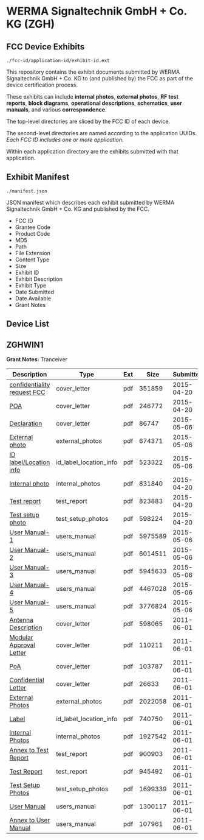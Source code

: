 # WERMA Signaltechnik GmbH + Co. KG (ZGH)
## FCC Device Exhibits

```
./fcc-id/application-id/exhibit-id.ext
```

This repository contains the exhibit documents submitted by WERMA Signaltechnik GmbH + Co. KG to (and published by) the FCC as part of the device certification process.

These exhibits can include **internal photos**, **external photos**, **RF test reports**, **block diagrams**, **operational descriptions**, **schematics**, **user manuals**, and various **correspondence**.

The top-level directories are sliced by the FCC ID of each device.

The second-level directories are named according to the application UUIDs. *Each FCC ID includes one or more application.*

Within each application directory are the exhibits submitted with that application. 

## Exhibit Manifest

```
./manifest.json
```

JSON manifest which describes each exhibit submitted by WERMA Signaltechnik GmbH + Co. KG and published by the FCC.

- FCC ID
- Grantee Code
- Product Code
- MD5
- Path
- File Extension
- Content Type
- Size
- Exhibit ID
- Exhibit Description
- Exhibit Type
- Date Submitted
- Date Available
- Grant Notes

## Device List
## ZGHWIN1
**Grant Notes:** Tranceiver

| Description | Type | Ext | Size | Submitted | Available |
| ----------- | ---- | --- | ---- | --------- | --------- |
| [confidentiality request FCC](ZGHWIN1/04e0d31c97ff7d3f1b180a40d56fae89/2590257.pdf) | cover_letter | pdf | 351859 | 2015-04-20 | 2015-05-07 |
| [POA](ZGHWIN1/04e0d31c97ff7d3f1b180a40d56fae89/2590258.pdf) | cover_letter | pdf | 246772 | 2015-04-20 | 2015-05-07 |
| [Declaration](ZGHWIN1/04e0d31c97ff7d3f1b180a40d56fae89/2605656.pdf) | cover_letter | pdf | 86747 | 2015-05-06 | 2015-05-07 |
| [External photo](ZGHWIN1/04e0d31c97ff7d3f1b180a40d56fae89/2605649.pdf) | external_photos | pdf | 674371 | 2015-05-06 | 2015-05-07 |
| [ID label/Location info](ZGHWIN1/04e0d31c97ff7d3f1b180a40d56fae89/2605650.pdf) | id_label_location_info | pdf | 523322 | 2015-05-06 | 2015-05-07 |
| [Internal photo](ZGHWIN1/04e0d31c97ff7d3f1b180a40d56fae89/2590260.pdf) | internal_photos | pdf | 831840 | 2015-04-20 | 2015-05-07 |
| [Test report](ZGHWIN1/04e0d31c97ff7d3f1b180a40d56fae89/2590255.pdf) | test_report | pdf | 823883 | 2015-04-20 | 2015-05-07 |
| [Test setup photo](ZGHWIN1/04e0d31c97ff7d3f1b180a40d56fae89/2590262.pdf) | test_setup_photos | pdf | 598224 | 2015-04-20 | 2015-05-07 |
| [User Manual-1](ZGHWIN1/04e0d31c97ff7d3f1b180a40d56fae89/2605651.pdf) | users_manual | pdf | 5975589 | 2015-05-06 | 2015-05-07 |
| [User Manual-2](ZGHWIN1/04e0d31c97ff7d3f1b180a40d56fae89/2605652.pdf) | users_manual | pdf | 6014511 | 2015-05-06 | 2015-05-07 |
| [User Manual-3](ZGHWIN1/04e0d31c97ff7d3f1b180a40d56fae89/2605653.pdf) | users_manual | pdf | 5945633 | 2015-05-06 | 2015-05-07 |
| [User Manual-4](ZGHWIN1/04e0d31c97ff7d3f1b180a40d56fae89/2605654.pdf) | users_manual | pdf | 4467028 | 2015-05-06 | 2015-05-07 |
| [User Manual-5](ZGHWIN1/04e0d31c97ff7d3f1b180a40d56fae89/2605655.pdf) | users_manual | pdf | 3776824 | 2015-05-06 | 2015-05-07 |
| [Antenna Description](ZGHWIN1/e07bf16e53047e41b022359cd8593ca8/1475515.pdf) | cover_letter | pdf | 598065 | 2011-06-01 | 2011-06-01 |
| [Modular Approval Letter](ZGHWIN1/e07bf16e53047e41b022359cd8593ca8/1475516.pdf) | cover_letter | pdf | 110211 | 2011-06-01 | 2011-06-01 |
| [PoA](ZGHWIN1/e07bf16e53047e41b022359cd8593ca8/1475525.pdf) | cover_letter | pdf | 103787 | 2011-06-01 | 2011-06-01 |
| [Confidential Letter](ZGHWIN1/e07bf16e53047e41b022359cd8593ca8/1475526.pdf) | cover_letter | pdf | 26633 | 2011-06-01 | 2011-06-01 |
| [External Photos](ZGHWIN1/e07bf16e53047e41b022359cd8593ca8/1475509.pdf) | external_photos | pdf | 2022058 | 2011-06-01 | 2011-06-01 |
| [Label](ZGHWIN1/e07bf16e53047e41b022359cd8593ca8/1475512.pdf) | id_label_location_info | pdf | 740750 | 2011-06-01 | 2011-06-01 |
| [Internal Photos](ZGHWIN1/e07bf16e53047e41b022359cd8593ca8/1475510.pdf) | internal_photos | pdf | 1927542 | 2011-06-01 | 2011-06-01 |
| [Annex to Test Report](ZGHWIN1/e07bf16e53047e41b022359cd8593ca8/1475511.pdf) | test_report | pdf | 900903 | 2011-06-01 | 2011-06-01 |
| [Test Report](ZGHWIN1/e07bf16e53047e41b022359cd8593ca8/1475518.pdf) | test_report | pdf | 945492 | 2011-06-01 | 2011-06-01 |
| [Test Setup Photos](ZGHWIN1/e07bf16e53047e41b022359cd8593ca8/1475514.pdf) | test_setup_photos | pdf | 1699339 | 2011-06-01 | 2011-06-01 |
| [User Manual](ZGHWIN1/e07bf16e53047e41b022359cd8593ca8/1475513.pdf) | users_manual | pdf | 1300117 | 2011-06-01 | 2011-06-01 |
| [Annex to User Manual](ZGHWIN1/e07bf16e53047e41b022359cd8593ca8/1475527.pdf) | users_manual | pdf | 107961 | 2011-06-01 | 2011-06-01 |
